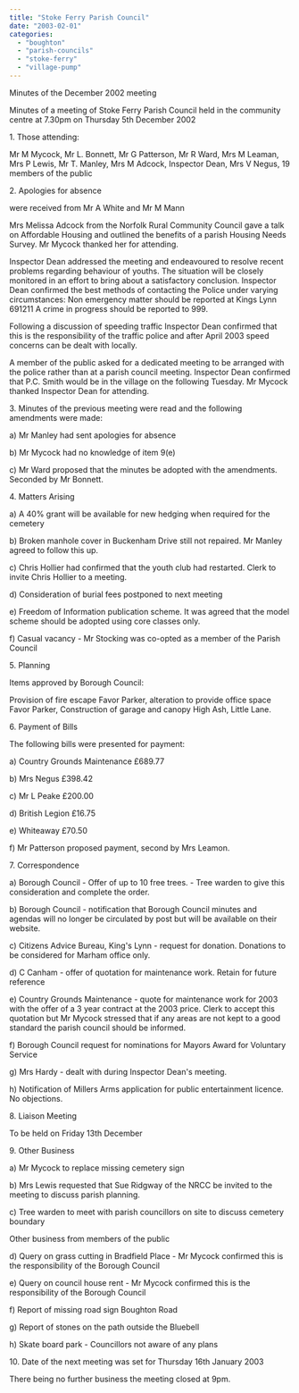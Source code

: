 ```yaml
---
title: "Stoke Ferry Parish Council"
date: "2003-02-01"
categories: 
  - "boughton"
  - "parish-councils"
  - "stoke-ferry"
  - "village-pump"
---
```


Minutes of the December 2002 meeting

Minutes of a meeting of Stoke Ferry Parish Council held in the community centre at 7.30pm on Thursday 5th December 2002

1\. Those attending:

Mr M Mycock, Mr L. Bonnett, Mr G Patterson, Mr R Ward, Mrs M Leaman, Mrs P Lewis, Mr T. Manley, Mrs M Adcock, Inspector Dean, Mrs V Negus, 19 members of the public

2\. Apologies for absence

were received from Mr A White and Mr M Mann

Mrs Melissa Adcock from the Norfolk Rural Community Council gave a talk on Affordable Housing and outlined the benefits of a parish Housing Needs Survey. Mr Mycock thanked her for attending.

Inspector Dean addressed the meeting and endeavoured to resolve recent problems regarding behaviour of youths. The situation will be closely monitored in an effort to bring about a satisfactory conclusion. Inspector Dean confirmed the best methods of contacting the Police under varying circumstances: Non emergency matter should be reported at Kings Lynn 691211 A crime in progress should be reported to 999.

Following a discussion of speeding traffic Inspector Dean confirmed that this is the responsibility of the traffic police and after April 2003 speed concerns can be dealt with locally.

A member of the public asked for a dedicated meeting to be arranged with the police rather than at a parish council meeting. Inspector Dean confirmed that P.C. Smith would be in the village on the following Tuesday. Mr Mycock thanked Inspector Dean for attending.

3\. Minutes of the previous meeting were read and the following amendments were made:

a) Mr Manley had sent apologies for absence

b) Mr Mycock had no knowledge of item 9(e)

c) Mr Ward proposed that the minutes be adopted with the amendments. Seconded by Mr Bonnett.

4\. Matters Arising

a) A 40% grant will be available for new hedging when required for the cemetery

b) Broken manhole cover in Buckenham Drive still not repaired. Mr Manley agreed to follow this up.

c) Chris Hollier had confirmed that the youth club had restarted. Clerk to invite Chris Hollier to a meeting.

d) Consideration of burial fees postponed to next meeting

e) Freedom of Information publication scheme. It was agreed that the model scheme should be adopted using core classes only.

f) Casual vacancy - Mr Stocking was co-opted as a member of the Parish Council

5\. Planning

Items approved by Borough Council:

Provision of fire escape Favor Parker, alteration to provide office space Favor Parker, Construction of garage and canopy High Ash, Little Lane.

6\. Payment of Bills

The following bills were presented for payment:

a) Country Grounds Maintenance £689.77

b) Mrs Negus £398.42

c) Mr L Peake £200.00

d) British Legion £16.75

e) Whiteaway £70.50

f) Mr Patterson proposed payment, second by Mrs Leamon.

7\. Correspondence

a) Borough Council - Offer of up to 10 free trees. - Tree warden to give this consideration and complete the order.

b) Borough Council - notification that Borough Council minutes and agendas will no longer be circulated by post but will be available on their website.

c) Citizens Advice Bureau, King's Lynn - request for donation. Donations to be considered for Marham office only.

d) C Canham - offer of quotation for maintenance work. Retain for future reference

e) Country Grounds Maintenance - quote for maintenance work for 2003 with the offer of a 3 year contract at the 2003 price. Clerk to accept this quotation but Mr Mycock stressed that if any areas are not kept to a good standard the parish council should be informed.

f) Borough Council request for nominations for Mayors Award for Voluntary Service

g) Mrs Hardy - dealt with during Inspector Dean's meeting.

h) Notification of Millers Arms application for public entertainment licence. No objections.

8\. Liaison Meeting

To be held on Friday 13th December

9\. Other Business

a) Mr Mycock to replace missing cemetery sign

b) Mrs Lewis requested that Sue Ridgway of the NRCC be invited to the meeting to discuss parish planning.

c) Tree warden to meet with parish councillors on site to discuss cemetery boundary

Other business from members of the public

d) Query on grass cutting in Bradfield Place - Mr Mycock confirmed this is the responsibility of the Borough Council

e) Query on council house rent - Mr Mycock confirmed this is the responsibility of the Borough Council

f) Report of missing road sign Boughton Road

g) Report of stones on the path outside the Bluebell

h) Skate board park - Councillors not aware of any plans

10\. Date of the next meeting was set for Thursday 16th January 2003

There being no further business the meeting closed at 9pm.
